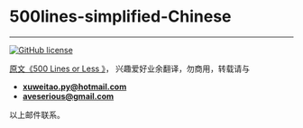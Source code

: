 # 500lines-simplified-Chinese

--------------------------

[![GitHub license](https://img.shields.io/badge/license-MIT-blue.svg)](https://github.com/pyxuweitao/MSZ_YCL/blob/master/LICENSE)

[原文《500 Lines or Less 》](https://github.com/aosabook/500lines)， 兴趣爱好业余翻译，勿商用，转载请与

- **xuweitao.py@hotmail.com**
- **aveserious@gmail.com**

以上邮件联系。
